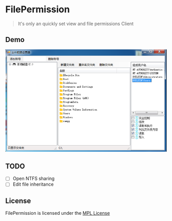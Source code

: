# FilePermission 
> It's only an quickly set view and file permissions Client

## Demo

![image](https://github.com/Digonal/FilePermission/blob/master/%E6%8D%95%E8%8E%B7.PNG)

## TODO
- [ ] Open NTFS sharing
- [ ] Edit file inheritance

## License

FilePermission is licensed under the [MPL License](LICENSE)
